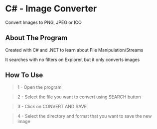 # C# - Image Converter
Convert Images to PNG, JPEG or ICO

## About The Program
Created with C# and .NET to learn about File Manipulation/Streams

It searches with no filters on Explorer, but it only converts images

## How To Use

> 1 - Open the program

> 2 - Select the file you want to convert using SEARCH button

> 3 - Click on CONVERT AND SAVE

> 4 - Select the directory and format that you want to save the new image
